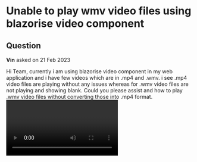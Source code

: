 # Unable to play wmv video files using blazorise video component

## Question

**Vin** asked on 21 Feb 2023

Hi Team, currently i am using blazorise video component in my web application and i have few videos which are in .mp4 and .wmv. i see .mp4 video files are playing without any issues whereas for .wmv video files are not playing and showing blank. Could you please assist and how to play .wmv video files without converting those into .mp4 format. <Video Source="@videoURL" Class="tmVideoPlayer" AutoPlay="true"/>
